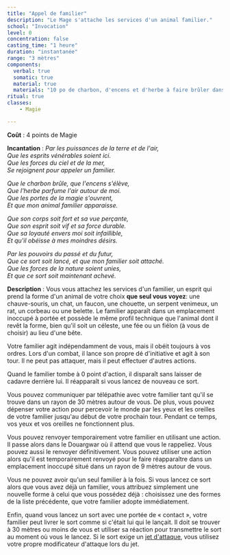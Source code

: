 ```yaml
---
title: "Appel de familier"
description: "Le Mage s'attache les services d'un animal familier."
school: "Invocation"
level: 0
concentration: false
casting_time: "1 heure"
duration: "instantanée"
range: "3 mètres"
components:
  verbal: true
  somatic: true
  material: true
  materials: "10 po de charbon, d'encens et d'herbe à faire brûler dans un brasero en laiton"
ritual: true
classes:
    - Magie

---
```

**Coût** : 4 points de Magie  

**Incantation** : *Par les puissances de la terre et de l'air,*  
*Que les esprits vénérables soient ici.*  
*Que les forces du ciel et de la mer,*  
*Se rejoignent pour appeler un familier.*  

*Que le charbon brûle, que l'encens s'élève,*  
*Que l'herbe parfume l'air autour de moi.*  
*Que les portes de la magie s'ouvrent,*  
*Et que mon animal familier apparaisse.*  

*Que son corps soit fort et sa vue perçante,*  
*Que son esprit soit vif et sa force durable.*  
*Que sa loyauté envers moi soit infaillible,*  
*Et qu'il obéisse à mes moindres désirs.*  

*Par les pouvoirs du passé et du futur,*  
*Que ce sort soit lancé, et que mon familier soit attaché.*  
*Que les forces de la nature soient unies,*  
*Et que ce sort soit maintenant achevé.*     


**Description** : Vous vous attachez les services d'un familier, un esprit qui prend la forme d'un animal de votre choix **que seul vous voyez**: une chauve-souris, un chat, un faucon, une chouette, un serpent venimeux, un rat, un corbeau ou une belette. Le familier apparaît dans un emplacement inoccupé à portée et possède le même profil technique que l'animal dont il revêt la forme, bien qu'il soit un céleste, une fée ou un fiélon (à vous de choisir) au lieu d'une bête.

Votre familier agit indépendamment de vous, mais il obéit toujours à vos ordres. Lors d'un combat, il lance son propre dé d'initiative et agit à son tour. Il ne peut pas attaquer, mais il peut effectuer d'autres actions.

Quand le familier tombe à 0 point d'action, il disparaît sans laisser de cadavre derrière lui. Il réapparaît si vous lancez de nouveau ce sort.

Vous pouvez communiquer par télépathie avec votre familier tant qu'il se trouve dans un rayon de 30 mètres autour de vous. De plus, vous pouvez dépenser votre action pour percevoir le monde par les yeux et les oreilles de votre familier jusqu'au début de votre prochain tour. Pendant ce temps, vos yeux et vos oreilles ne fonctionnent plus.

Vous pouvez renvoyer temporairement votre familier en utilisant une action. Il passe alors dans le Douargwar où il attend que vous le rappeliez. Vous pouvez aussi le renvoyer définitivement. Vous pouvez utiliser une action alors qu'il est temporairement renvoyé pour le faire réapparaître dans un emplacement inoccupé situé dans un rayon de 9 mètres autour de vous.

Vous ne pouvez avoir qu'un seul familier à la fois. Si vous lancez ce sort alors que vous avez déjà un familier, vous attribuez simplement une nouvelle forme à celui que vous possédez déjà : choisissez une des formes de la liste précédente, que votre familier adopte immédiatement.

Enfin, quand vous lancez un sort avec une portée de « contact », votre familier peut livrer le sort comme si c'était lui qui le lançait. Il doit se trouver à 30 mètres ou moins de vous et utiliser sa réaction pour transmettre le sort au moment où vous le lancez. Si le sort exige un [jet d'attaque](/combattre/#jets-d-attaque), vous utilisez votre propre modificateur d'attaque lors du jet.
